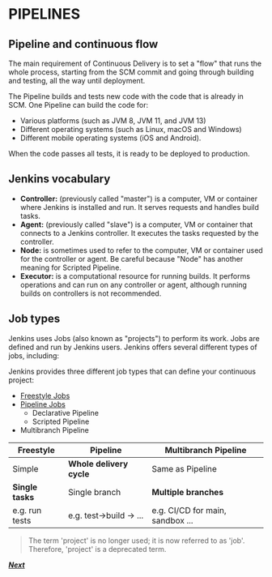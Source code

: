 # PIPELINES

## Pipeline and continuous flow

The main requirement of Continuous Delivery is to set a "flow" that runs the whole process, starting from the SCM commit and going through building and testing, all the way until deployment.

The Pipeline builds and tests new code with the code that is already in SCM. One Pipeline can build the code for:

- Various platforms (such as JVM 8, JVM 11, and JVM 13)
- Different operating systems (such as Linux, macOS and Windows) 
- Different mobile operating systems (iOS and Android).

When the code passes all tests, it is ready to be deployed to production.

## Jenkins vocabulary

- **Controller:** (previously called "master") is a computer, VM or container where Jenkins is installed and run. It serves requests and handles build tasks.
- **Agent:** (previously called "slave") is a computer, VM or container that connects to a Jenkins controller. It executes the tasks requested by the controller.
- **Node:** is sometimes used to refer to the computer, VM or container used for the controller or agent. Be careful because "Node" has another meaning for Scripted Pipeline.
- **Executor:** is a computational resource for running builds. It performs operations and can run on any controller or agent, although running builds on controllers is not recommended.

## Job types

Jenkins uses Jobs (also known as "projects") to perform its work. Jobs are defined and run by Jenkins users. Jenkins offers several different types of jobs, including:

Jenkins provides three different job types that can define your continuous project:

- [Freestyle Jobs](freestyle_project.md)
- [Pipeline Jobs](pipeline_project.md)
    - Declarative Pipeline
    - Scripted Pipeline
- Multibranch Pipeline

| Freestyle | Pipeline | Multibranch Pipeline |
| --------- | -------- | -------------------- |
| Simple | **Whole delivery cycle** | Same as Pipeline |
| **Single tasks** | Single branch | **Multiple branches** |
| e.g. run tests | e.g. test->build -> ... | e.g. CI/CD for main, sandbox ... |

> The term 'project' is no longer used; it is now referred to as 'job'. Therefore, 'project' is a deprecated term.

[***Next***](./jenkins_arch.md)
